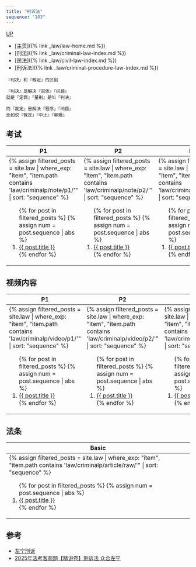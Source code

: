 ```yaml
---
title: "刑诉法"
sequence: "103"
---
```


[UP](/law/law-index.html)

- [主页]({% link _law/law-home.md %})
- [刑法]({% link _law/criminal-law-index.md %})
- [民法]({% link _law/civil-law-index.md %})
- [刑诉法]({% link _law/criminal-procedure-law-index.md %})

```text
『判决』和『裁定』的区别

『判决』是解决『实体』『问题』
就是『定罪』『量刑』是叫『判决』

而『裁定』是解决『程序』『问题』
比如说『裁定』『中止』『审理』
```

## 考试

<table>
    <thead>
    <tr>
        <th style="text-align: center;">P1</th>
        <th style="text-align: center;">P2</th>
        <th style="text-align: center;">P3</th>
    </tr>
    </thead>
    <tbody>
    <tr>
        <td>
{%
assign filtered_posts = site.law |
where_exp: "item", "item.path contains 'law/criminalp/note/p1/'" |
sort: "sequence"
%}
<ol>
    {% for post in filtered_posts %}
    {% assign num = post.sequence | abs %}
    <li>
        <a href="{{ post.url }}">{{ post.title }}</a>
    </li>
    {% endfor %}
</ol>
        </td>
        <td>
{%
assign filtered_posts = site.law |
where_exp: "item", "item.path contains 'law/criminalp/note/p2/'" |
sort: "sequence"
%}
<ol>
    {% for post in filtered_posts %}
    {% assign num = post.sequence | abs %}
    <li>
        <a href="{{ post.url }}">{{ post.title }}</a>
    </li>
    {% endfor %}
</ol>
        </td>
        <td>
{%
assign filtered_posts = site.law |
where_exp: "item", "item.path contains 'law/criminalp/note/p3/'" |
sort: "sequence"
%}
<ol>
    {% for post in filtered_posts %}
    {% assign num = post.sequence | abs %}
    <li>
        <a href="{{ post.url }}">{{ post.title }}</a>
    </li>
    {% endfor %}
</ol>
        </td>
    </tr>
    </tbody>
</table>

## 视频内容

<table>
    <thead>
    <tr>
        <th style="text-align: center;">P1</th>
        <th style="text-align: center;">P2</th>
        <th style="text-align: center;">P3</th>
        <th style="text-align: center;">P4</th>
    </tr>
    </thead>
    <tbody>
    <tr>
        <td>
{%
assign filtered_posts = site.law |
where_exp: "item", "item.path contains 'law/criminalp/video/p1/'" |
sort: "sequence"
%}
<ol>
    {% for post in filtered_posts %}
    {% assign num = post.sequence | abs %}
    <li>
        <a href="{{ post.url }}">{{ post.title }}</a>
    </li>
    {% endfor %}
</ol>
        </td>
        <td>
{%
assign filtered_posts = site.law |
where_exp: "item", "item.path contains 'law/criminalp/video/p2/'" |
sort: "sequence"
%}
<ol>
    {% for post in filtered_posts %}
    {% assign num = post.sequence | abs %}
    <li>
        <a href="{{ post.url }}">{{ post.title }}</a>
    </li>
    {% endfor %}
</ol>
        </td>
        <td>
{%
assign filtered_posts = site.law |
where_exp: "item", "item.path contains 'law/criminalp/video/p3/'" |
sort: "sequence"
%}
<ol>
    {% for post in filtered_posts %}
    {% assign num = post.sequence | abs %}
    <li>
        <a href="{{ post.url }}">{{ post.title }}</a>
    </li>
    {% endfor %}
</ol>
        </td>
        <td>
{%
assign filtered_posts = site.law |
where_exp: "item", "item.path contains 'law/criminalp/video/p4/'" |
sort: "sequence"
%}
<ol>
    {% for post in filtered_posts %}
    {% assign num = post.sequence | abs %}
    <li>
        <a href="{{ post.url }}">{{ post.title }}</a>
    </li>
    {% endfor %}
</ol>
        </td>
    </tr>
    </tbody>
</table>

## 法条

<table>
    <thead>
    <tr>
        <th style="text-align: center;">Basic</th>
    </tr>
    </thead>
    <tbody>
    <tr>
        <td>
{%
assign filtered_posts = site.law |
where_exp: "item", "item.path contains 'law/criminalp/article/raw/'" |
sort: "sequence"
%}
<ol>
    {% for post in filtered_posts %}
    {% assign num = post.sequence | abs %}
    <li>
        <a href="{{ post.url }}">{{ post.title }}</a>
    </li>
    {% endfor %}
</ol>
        </td>
    </tr>
    </tbody>
</table>

## 参考

- [左宁刑诉](https://space.bilibili.com/1631268420)
- [2025年法考客观题【精讲卷】刑诉法 众合左宁](https://www.bilibili.com/video/BV14jrrYBExd/)
